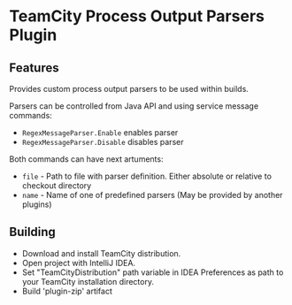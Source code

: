 TeamCity Process Output Parsers Plugin
=============

Features
--------

Provides custom process output parsers to be used within builds.

Parsers can be controlled from Java API and using service message commands:
- `RegexMessageParser.Enable` enables parser
- `RegexMessageParser.Disable` disables parser

Both commands can have next artuments:
- `file` - Path to file with parser definition. Either absolute or relative to checkout directory
- `name` - Name of one of predefined parsers (May be provided by another plugins)


Building
--------
- Download and install TeamCity distribution.
- Open project with IntelliJ IDEA.
- Set "TeamCityDistribution" path variable in IDEA Preferences as path to your TeamCity installation directory.
- Build 'plugin-zip' artifact
